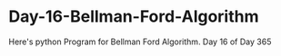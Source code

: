 # Day-16-Bellman-Ford-Algorithm
Here's python Program for Bellman Ford Algorithm. Day 16 of Day 365
